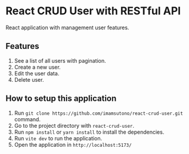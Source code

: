 # React CRUD User with RESTful API

React application with management user features.

## Features
1. See a list of all users with pagination.
2. Create a new user.
3. Edit the user data.
4. Delete user.

## How to setup this application
1. Run `git clone https://github.com/imamsutono/react-crud-user.git` command.
2. Go to the project directory with `react-crud-user`.
3. Run `npm install` or `yarn install` to install the dependencies.
4. Run `vite dev` to run the application.
5. Open the application in `http://localhost:5173/`
